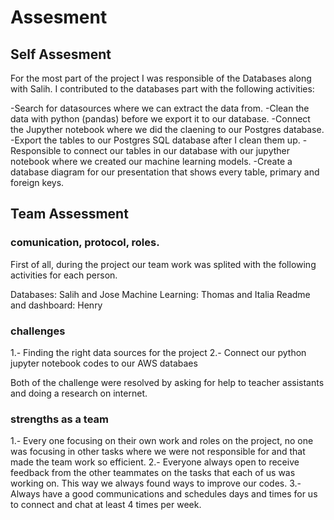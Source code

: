 # Assesment

## Self Assesment

For the most part of the project I was responsible of the Databases along with Salih. I contributed to the databases part with the following activities:

-Search for datasources where we can extract the data from.
-Clean the data with python (pandas) before we export it to our database.
-Connect the Jupyther notebook where we did the claening to our Postgres database.
-Export the tables to our Postgres SQL database after I clean them up.
-Responsible to connect our tables in our database with our jupyther notebook where we created our machine learning models.
-Create a database diagram for our presentation that shows every table, primary and foreign keys.

## Team Assessment

### comunication, protocol, roles.

First of all, during the project our team work was splited with the following activities for each person.

Databases: Salih and Jose
Machine Learning: Thomas and Italia
Readme and dashboard: Henry

### challenges
1.- Finding the right data sources for the project 
2.- Connect our python jupyter notebook codes to our AWS databaes

Both of the challenge were resolved by asking for help to teacher assistants and doing a research on internet.

### strengths as a team

1.- Every one focusing on their own work and roles on the project, no one was focusing in other tasks where we were not responsible for and that made the team work so efficient.
2.- Everyone always open to receive feedback from the other teammates on the tasks that each of us was working on. This way we always found ways to improve our codes.
3.- Always have a good communications and schedules days and times for us to connect and chat at least 4 times per week.






































